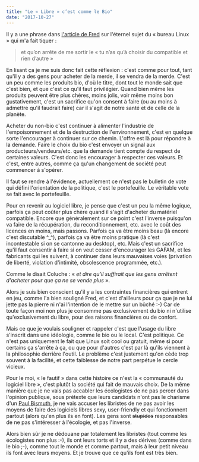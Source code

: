 ```yaml
---
title: "Le « Libre » c’est comme le Bio"
date: "2017-10-27"
---
```


Il y a une phrase dans [l'article de Fred](http://frederic.bezies.free.fr/blog/?p=15221) sur l'éternel sujet du « bureau Linux » qui m'a fait tiquer :

> et qu’on arrête de me sortir le « tu n’as qu’à choisir du compatible et rien d’autre »

En lisant ça je me suis donc fait cette réflexion : c'est comme pour tout, tant qu'il y a des gens pour acheter de la merde, il se vendra de la merde. C'est un peu comme les produits bio, d'où le titre, dont tout le monde sait que c'est bien, et que c'est ce qu'il faut privilégier. Quand bien même les produits peuvent être plus chères, moins jolis, voir même moins bon gustativement, c'est un sacrifice qu'on consent à faire (ou au moins à admettre qu'il faudrait faire) car il s'agit de notre santé et de celle de la planète.

Acheter du non-bio c'est continuer à alimenter l'industrie de l'empoisonnement et de la destruction de l'environnement, c'est en quelque sorte l'encourager à continuer sur ce chemin. L'offre est là pour répondre à la demande. Faire le choix du bio c'est envoyer un signal aux producteurs/vendeurs/etc. que la demande tient compte du respect de certaines valeurs. C'est donc les encourager à respecter ces valeurs. Et c'est, entre autres, comme ça qu'un changement de société peut commencer à s'opérer.

Il faut se rendre à l'évidence, actuellement ce n'est pas le bulletin de vote qui défini l'orientation de la politique, c'est le portefeuille. Le véritable vote se fait avec le portefeuille.

Pour en revenir au logiciel libre, je pense que c'est un peu la même logique, parfois ça peut coûter plus chère quand il s'agit d'acheter du matériel compatible. Encore que généralement sur ce point c'est l'inverse puisqu'on va faire de la récupération, du reconditionnement, etc. avec le coût des licences en moins, mais passons. Parfois ça va être moins beau (là encore c'est discutable \^\_\^), parfois ça va être moins pratique (là c'est incontestable si on se cantonne au desktop), etc. Mais c'est un sacrifice qu'il faut consentir à faire si on veut cesser d'encourager les GAFAM, et les fabricants qui les suivent, à continuer dans leurs mauvaises voies (privation de liberté, violation d'intimité, obsolescence programmée, etc.).

Comme le disait Coluche : « *et dire qu'il suffirait que les gens arrêtent d'acheter pour que ça ne se vende plus* ».

Alors je suis bien conscient qu'il y a les contraintes financières qui entrent en jeu, comme l'a bien souligné Fred, et c'est d'ailleurs pour ça que je ne lui jette pas la pierre ni n'ai l'intention de le mettre sur un bûché :-) Car de toute façon moi non plus je consomme pas exclusivement du bio ni n'utilise qu'exclusivement du libre, pour des raisons financières ou de confort.

Mais ce que je voulais souligner et rappeler c'est que l'usage du libre s'inscrit dans une idéologie, comme le bio ou le local. C'est politique. Ce n'est pas uniquement le fait que Linux soit cool ou gratuit, même si pour certains ça s'arrête à ça, ou que pour d'autres c'est par là qu'ils viennent à la philosophie derrière l'outil. Le problème c'est justement qu'on cède trop souvent à la facilité, et cette faiblesse de notre part perpétue le cercle vicieux.

Pour le moi, « le fautif » dans cette histoire ce n'est la « communauté du logiciel libre », c'est plutôt la société qui fait de mauvais choix. De la même manière que je ne vais pas accabler les écologistes de ne pas percer dans l'opinion publique, sous prétexte que leurs candidats n'ont pas le charisme d'un [Paul Bismuth](https://www.mediapart.fr/journal/mot-cle/bismuth), je ne vais accuser les libristes de ne pas avoir les moyens de faire des logiciels libres sexy, user-friendly et qui fonctionnent partout (alors qu'en plus ils en font). Les gens sont ~~stupides~~ responsables de ne pas s'intéresser à l'écologie, et pas l'inverse.

Alors bien sûr je ne dédouane par totalement les libristes (tout comme les écologistes non plus :-), ils ont leurs torts et il y a des dérives (comme dans le bio ;-), comme tout le monde et comme partout, mais à leur petit niveau ils font avec leurs moyens. Et je trouve que ce qu'ils font est très bien.
